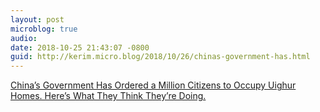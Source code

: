 ```yaml
---
layout: post
microblog: true
audio: 
date: 2018-10-25 21:43:07 -0800
guid: http://kerim.micro.blog/2018/10/26/chinas-government-has.html
---
```

[China’s Government Has Ordered a Million Citizens to Occupy Uighur Homes. Here’s What They Think They’re Doing.](http://www.chinafile.com/reporting-opinion/postcard/million-citizens-occupy-uighur-homes-xinjiang)
